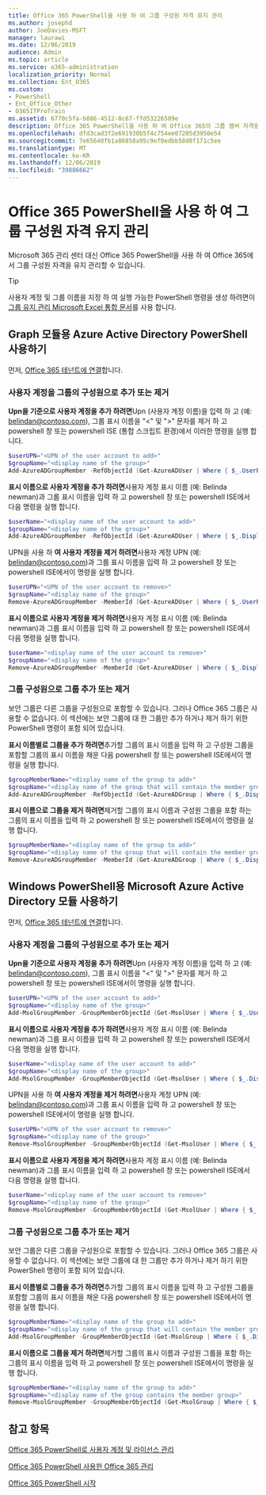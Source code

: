 ```yaml
---
title: Office 365 PowerShell을 사용 하 여 그룹 구성원 자격 유지 관리
ms.author: josephd
author: JoeDavies-MSFT
manager: laurawi
ms.date: 12/06/2019
audience: Admin
ms.topic: article
ms.service: o365-administration
localization_priority: Normal
ms.collection: Ent_O365
ms.custom:
- PowerShell
- Ent_Office_Other
- O365ITProTrain
ms.assetid: 6770c5fa-b886-4512-8c67-ffd53226589e
description: Office 365 PowerShell을 사용 하 여 Office 365의 그룹 멤버 자격을 유지 하는 방법을 알아봅니다.
ms.openlocfilehash: dfd3cad3f2e691930b5f4c754ee07205d3950e54
ms.sourcegitcommit: 7e65640fb1a86858a95c9ef0edbb58d0f171c5ee
ms.translationtype: MT
ms.contentlocale: ko-KR
ms.lasthandoff: 12/06/2019
ms.locfileid: "39886662"
---
```

# <a name="maintain-group-membership-with-office-365-powershell"></a>Office 365 PowerShell을 사용 하 여 그룹 구성원 자격 유지 관리

Microsoft 365 관리 센터 대신 Office 365 PowerShell을 사용 하 여 Office 365에서 그룹 구성원 자격을 유지 관리할 수 있습니다. 

> [!TIP]
> 사용자 계정 및 그룹 이름을 지정 하 여 실행 가능한 PowerShell 명령을 생성 하려면이 [그룹 유지 관리 Microsoft Excel 통합 문서](https://github.com/MicrosoftDocs/OfficeDocs-Enterprise/raw/live/Enterprise/media/maintain-group-membership-with-office-365-powershell/GroupMaintPowerShellGenerator.xlsx)를 사용 합니다. 

## <a name="use-the-azure-active-directory-powershell-for-graph-module"></a>Graph 모듈용 Azure Active Directory PowerShell 사용하기
먼저, [Office 365 테넌트에 연결](connect-to-office-365-powershell.md#connect-with-the-azure-active-directory-powershell-for-graph-module)합니다.

### <a name="add-or-remove-user-accounts-as-members-of-a-group"></a>사용자 계정을 그룹의 구성원으로 추가 또는 제거

**Upn을 기준으로 사용자 계정을 추가 하려면**Upn (사용자 계정 이름)을 입력 하 고 (예: belindan@contoso.com), 그룹 표시 이름을 "<" 및 ">" 문자를 제거 하 고 powershell 창 또는 powershell ISE (통합 스크립트 환경)에서 이러한 명령을 실행 합니다.

```powershell
$userUPN="<UPN of the user account to add>"
$groupName="<display name of the group>"
Add-AzureADGroupMember -RefObjectId (Get-AzureADUser | Where { $_.UserPrincipalName -eq $userUPN }).ObjectID -ObjectId (Get-AzureADGroup | Where { $_.DisplayName -eq $groupName }).ObjectID
```

**표시 이름으로 사용자 계정을 추가 하려면**사용자 계정 표시 이름 (예: Belinda newman)과 그룹 표시 이름을 입력 하 고 powershell 창 또는 powershell ISE에서 다음 명령을 실행 합니다.

```powershell
$userName="<display name of the user account to add>"
$groupName="<display name of the group>"
Add-AzureADGroupMember -RefObjectId (Get-AzureADUser | Where { $_.DisplayName -eq $userName }).ObjectID -ObjectId (Get-AzureADGroup | Where { $_.DisplayName -eq $groupName }).ObjectID
```

UPN을 사용 하 **여 사용자 계정을 제거 하려면**사용자 계정 UPN (예: belindan@contoso.com)과 그룹 표시 이름을 입력 하 고 powershell 창 또는 powershell ISE에서이 명령을 실행 합니다.

```powershell
$userUPN="<UPN of the user account to remove>"
$groupName="<display name of the group>"
Remove-AzureADGroupMember -MemberId (Get-AzureADUser | Where { $_.UserPrincipalName -eq $userUPN }).ObjectID -ObjectID (Get-AzureADGroup | Where { $_.DisplayName -eq $groupName }).ObjectID
```

**표시 이름으로 사용자 계정을 제거 하려면**사용자 계정 표시 이름 (예: Belinda newman)과 그룹 표시 이름을 입력 하 고 powershell 창 또는 powershell ISE에서 다음 명령을 실행 합니다.

```powershell
$userName="<display name of the user account to remove>"
$groupName="<display name of the group>"
Remove-AzureADGroupMember -MemberId (Get-AzureADUser | Where { $_.DisplayName -eq $userName }).ObjectID -ObjectID (Get-AzureADGroup | Where { $_.DisplayName -eq $groupName }).ObjectID
```

### <a name="add-or-remove-groups-as-members-of-a-group"></a>그룹 구성원으로 그룹 추가 또는 제거

보안 그룹은 다른 그룹을 구성원으로 포함할 수 있습니다. 그러나 Office 365 그룹은 사용할 수 없습니다. 이 섹션에는 보안 그룹에 대 한 그룹만 추가 하거나 제거 하기 위한 PowerShell 명령이 포함 되어 있습니다.

**표시 이름별로 그룹을 추가 하려면**추가할 그룹의 표시 이름을 입력 하 고 구성원 그룹을 포함할 그룹의 표시 이름을 채운 다음 powershell 창 또는 powershell ISE에서이 명령을 실행 합니다.

```powershell
$groupMemberName="<display name of the group to add>"
$groupName="<display name of the group that will contain the member group>"
Add-AzureADGroupMember -RefObjectId (Get-AzureADGroup | Where { $_.DisplayName -eq $groupMemberName }).ObjectID -ObjectID (Get-AzureADGroup | Where { $_.DisplayName -eq $groupName }).ObjectID
```

**표시 이름으로 그룹을 제거 하려면**제거할 그룹의 표시 이름과 구성원 그룹을 포함 하는 그룹의 표시 이름을 입력 하 고 powershell 창 또는 powershell ISE에서이 명령을 실행 합니다.

```powershell
$groupMemberName="<display name of the group to add>"
$groupName="<display name of the group that will contain the member group>"
Remove-AzureADGroupMember -MemberId (Get-AzureADGroup | Where { $_.DisplayName -eq $groupMemberName }).ObjectID -ObjectID (Get-AzureADGroup | Where { $_.DisplayName -eq $groupName }).ObjectID
```

## <a name="use-the-microsoft-azure-active-directory-module-for-windows-powershell"></a>Windows PowerShell용 Microsoft Azure Active Directory 모듈 사용하기

먼저, [Office 365 테넌트에 연결](connect-to-office-365-powershell.md#connect-with-the-microsoft-azure-active-directory-module-for-windows-powershell)합니다.


### <a name="add-or-remove-user-accounts-as-members-of-a-group"></a>사용자 계정을 그룹의 구성원으로 추가 또는 제거

**Upn을 기준으로 사용자 계정을 추가 하려면**Upn (사용자 계정 이름)을 입력 하 고 (예: belindan@contoso.com), 그룹 표시 이름을 "<" 및 ">" 문자를 제거 하 고 powershell 창 또는 powershell ISE에서이 명령을 실행 합니다.

```powershell
$userUPN="<UPN of the user account to add>"
$groupName="<display name of the group>"
Add-MsolGroupMember -GroupMemberObjectId (Get-MsolUser | Where { $_.UserPrincipalName -eq $userUPN }).ObjectID -GroupObjectId (Get-MsolGroup | Where { $_.DisplayName -eq $groupName }).ObjectID
```

**표시 이름으로 사용자 계정을 추가 하려면**사용자 계정 표시 이름 (예: Belinda newman)과 그룹 표시 이름을 입력 하 고 powershell 창 또는 powershell ISE에서 다음 명령을 실행 합니다.

```powershell
$userName="<display name of the user account to add>"
$groupName="<display name of the group>"
Add-MsolGroupMember -GroupMemberObjectId (Get-MsolUser | Where { $_.DisplayName -eq $userName }).ObjectID -GroupObjectId (Get-MsolGroup | Where { $_.DisplayName -eq $groupName }).ObjectID
```

UPN을 사용 하 **여 사용자 계정을 제거 하려면**사용자 계정 UPN (예: belindan@contoso.com)과 그룹 표시 이름을 입력 하 고 powershell 창 또는 powershell ISE에서이 명령을 실행 합니다.

```powershell
$userUPN="<UPN of the user account to remove>"
$groupName="<display name of the group>"
Remove-MsolGroupMember -GroupMemberObjectId (Get-MsolUser | Where { $_.UserPrincipalName -eq $userUPN }).ObjectID -GroupObjectId (Get-MsolGroup | Where { $_.DisplayName -eq $groupName }).ObjectID
```

**표시 이름으로 사용자 계정을 제거 하려면**사용자 계정 표시 이름 (예: Belinda newman)과 그룹 표시 이름을 입력 하 고 powershell 창 또는 powershell ISE에서 다음 명령을 실행 합니다.

```powershell
$userName="<display name of the user account to remove>"
$groupName="<display name of the group>"
Remove-MsolGroupMember -GroupMemberObjectId (Get-MsolUser | Where { $_.DisplayName -eq $userName }).ObjectID -GroupObjectId (Get-MsolGroup | Where { $_.DisplayName -eq $groupName }).ObjectID
```

### <a name="add-or-remove-groups-as-members-of-a-group"></a>그룹 구성원으로 그룹 추가 또는 제거

보안 그룹은 다른 그룹을 구성원으로 포함할 수 있습니다. 그러나 Office 365 그룹은 사용할 수 없습니다. 이 섹션에는 보안 그룹에 대 한 그룹만 추가 하거나 제거 하기 위한 PowerShell 명령이 포함 되어 있습니다.

**표시 이름별로 그룹을 추가 하려면**추가할 그룹의 표시 이름을 입력 하 고 구성원 그룹을 포함할 그룹의 표시 이름을 채운 다음 powershell 창 또는 powershell ISE에서이 명령을 실행 합니다.

```powershell
$groupMemberName="<display name of the group to add>"
$groupName="<display name of the group that will contain the member group>"
Add-MsolGroupMember -GroupMemberObjectId (Get-MsolGroup | Where { $_.DisplayName -eq $groupMemberName }).ObjectID -GroupObjectId (Get-MsolGroup | Where { $_.DisplayName -eq $groupName }).ObjectID -GroupMemberType Group
```

**표시 이름으로 그룹을 제거 하려면**제거할 그룹의 표시 이름과 구성원 그룹을 포함 하는 그룹의 표시 이름을 입력 하 고 powershell 창 또는 powershell ISE에서이 명령을 실행 합니다.

```powershell
$groupMemberName="<display name of the group to add>"
$groupName="<display name of the group contains the member group>"
Remove-MsolGroupMember -GroupMemberObjectId (Get-MsolGroup | Where { $_.DisplayName -eq $groupMemberName }).ObjectID -GroupObjectId (Get-MsolGroup | Where { $_.DisplayName -eq $groupName }).ObjectID -GroupMemberType Group
```

## <a name="see-also"></a>참고 항목

[Office 365 PowerShell로 사용자 계정 및 라이선스 관리](manage-user-accounts-and-licenses-with-office-365-powershell.md)
  
[Office 365 PowerShell 사용한 Office 365 관리](manage-office-365-with-office-365-powershell.md)
  
[Office 365 PowerShell 시작](getting-started-with-office-365-powershell.md)

